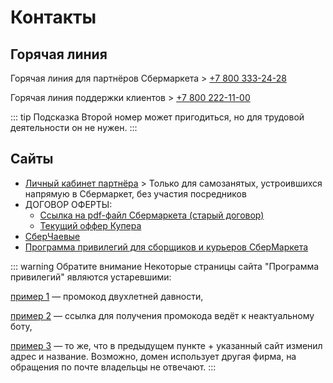 # Контакты

## Горячая линия

Горячая линия для партнёров Сбермаркета > <a href="tel:+78003332428">+7 800 333-24-28</a>

Горячая линия поддержки клиентов > <a href="tel:+78002221100">+7 800 222-11-00</a>

::: tip Подсказка
Второй номер может пригодиться, но для трудовой деятельности он не нужен.
:::

## Сайты

- [Личный кабинет партнёра](https://partner.sbermarket-mobile.ru/) > Только для самозанятых, устроившихся напрямую в Сбермаркет, без участия посредников
- ДОГОВОР ОФЕРТЫ:
    * [Ссылка на pdf-файл Сбермаркета (старый договор)](/docs/Offer.pdf)
    * [Текущий оффер Купера](/docs/Offer_actual.pdf) 
- [СберЧаевые](https://lk.mysbertips.ru/)
- [Программа привилегий для сборщиков и курьеров СберМаркета](https://partnersbenefits.sbermarket.ru/)

::: warning Обратите внимание
Некоторые страницы сайта "Программа привилегий" являются устаревшими:

[пример 1](https://partnersbenefits.sbermarket.ru/geekbrains) — промокод двухлетней давности,

[пример 2](https://partnersbenefits.sbermarket.ru/minako) — ссылка для получения промокода ведёт к неактуальному боту,

[пример 3](https://partner-sbermarket.tilda.ws/forward) — то же, что в предыдущем пункте + указанный сайт изменил адрес и название. Возможно, домен использует другая фирма, на обращения по почте владельцы не отвечают.
:::
